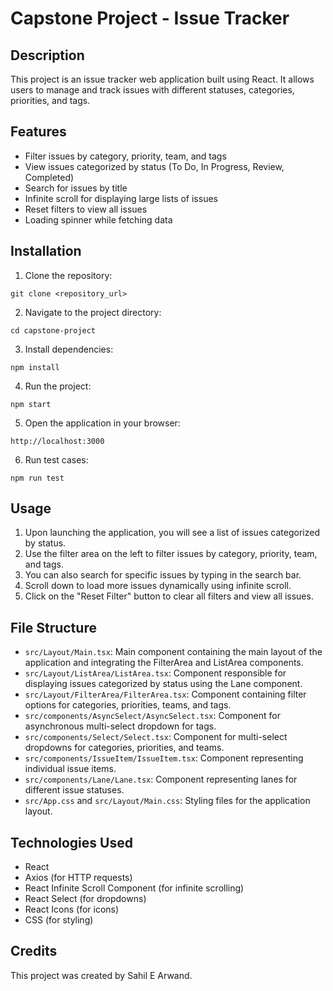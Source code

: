 # Capstone Project - Issue Tracker

## Description

This project is an issue tracker web application built using React. It allows users to manage and track issues with different statuses, categories, priorities, and tags.

## Features

- Filter issues by category, priority, team, and tags
- View issues categorized by status (To Do, In Progress, Review, Completed)
- Search for issues by title
- Infinite scroll for displaying large lists of issues
- Reset filters to view all issues
- Loading spinner while fetching data

## Installation

1. Clone the repository:

```
git clone <repository_url>
```

2. Navigate to the project directory:

```
cd capstone-project
```

3. Install dependencies:

```
npm install
```

4. Run the project:

```
npm start
```

5. Open the application in your browser:

```
http://localhost:3000
```

6. Run test cases:

```
npm run test
```

## Usage

1. Upon launching the application, you will see a list of issues categorized by status.
2. Use the filter area on the left to filter issues by category, priority, team, and tags.
3. You can also search for specific issues by typing in the search bar.
4. Scroll down to load more issues dynamically using infinite scroll.
5. Click on the "Reset Filter" button to clear all filters and view all issues.

## File Structure

- `src/Layout/Main.tsx`: Main component containing the main layout of the application and integrating the FilterArea and ListArea components.
- `src/Layout/ListArea/ListArea.tsx`: Component responsible for displaying issues categorized by status using the Lane component.
- `src/Layout/FilterArea/FilterArea.tsx`: Component containing filter options for categories, priorities, teams, and tags.
- `src/components/AsyncSelect/AsyncSelect.tsx`: Component for asynchronous multi-select dropdown for tags.
- `src/components/Select/Select.tsx`: Component for multi-select dropdowns for categories, priorities, and teams.
- `src/components/IssueItem/IssueItem.tsx`: Component representing individual issue items.
- `src/components/Lane/Lane.tsx`: Component representing lanes for different issue statuses.
- `src/App.css` and `src/Layout/Main.css`: Styling files for the application layout.

## Technologies Used

- React
- Axios (for HTTP requests)
- React Infinite Scroll Component (for infinite scrolling)
- React Select (for dropdowns)
- React Icons (for icons)
- CSS (for styling)

## Credits

This project was created by Sahil E Arwand.
